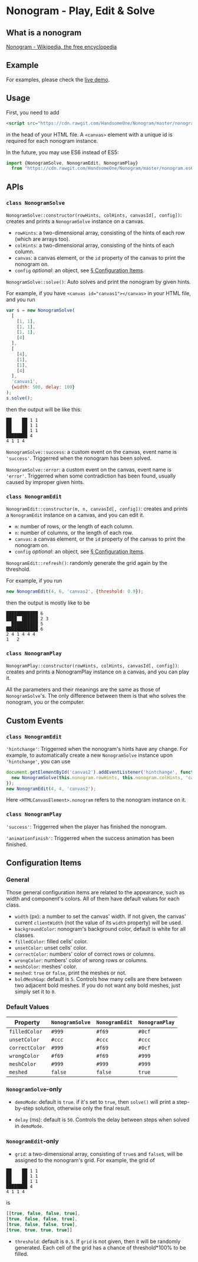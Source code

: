 # Nonogram - Play, Edit & Solve

## What is a nonogram

[Nonogram - Wikipedia, the free encyclopedia](https://en.wikipedia.org/wiki/Nonogram)

## Example

For examples, please check the [live demo](http://handsomeone.github.io/Nonogram).

## Usage

First, you need to add

```html
<script src="https://cdn.rawgit.com/HandsomeOne/Nonogram/master/nonogram.js"></script>
```

in the head of your HTML file. A ```<canvas>``` element with a unique id is required for each nonogram instance.

In the future, you may use ES6 instead of ES5:
```javascript
import {NonogramSolve, NonogramEdit, NonogramPlay}
  from "https://cdn.rawgit.com/HandsomeOne/Nonogram/master/nonogram.es6.js";
```

## APIs

### ```class NonogramSolve```

```NonogramSolve::constructor(rowHints, colHints, canvasId[, config])```: creates and prints a ```NonogramSolve``` instance on a canvas.

- ```rowHints```: a two-dimensional array, consisting of the hints of each row (which are arrays too).
- ```colHints```: a two-dimensional array, consisting of the hints of each column.
- ```canvas```: a canvas element, or the ```id``` property of the canvas to print the nonogram on.
- ```config``` *optional*: an object, see [§ Configuration Items](#configuration-items).

```NonogramSolve::solve()```: Auto solves and print the nonogram by given hints.

For example, if you have ```<canvas id="canvas1"></canvas>``` in your HTML file, and you run
```javascript
var s = new NonogramSolve(
  [
    [1, 1],
    [1, 1],
    [1, 1],
    [4]
  ],
  [
    [4],
    [1],
    [1],
    [4]
  ],
  'canvas1',
  {width: 500, delay: 100}
);
s.solve();
```
then the output will be like this:
```
██    ██ 1 1
██    ██ 1 1
██    ██ 1 1
████████ 4
4 1 1 4
```

```NonogramSolve::success```: a custom event on the canvas, event name is ```'success'```. Triggerred when the nonogram has been solved.

```NonogramSolve::error```: a custom event on the canvas, event name is ```'error'```. Triggerred when some contradiction has been found, usually caused by improper given hints.

### ```class NonogramEdit```

```NonogramEdit::constructor(m, n, canvasId[, config])```: creates and prints a ```NonogramEdit``` instance on a canvas, and you can edit it.

- ```m```: number of rows, or the length of each column.
- ```n```: number of columns, or the length of each row.
- ```canvas```: a canvas element, or the ```id``` property of the canvas to print the nonogram on.
- ```config``` *optional*: an object, see [§ Configuration Items](#configuration-items).

```NonogramEdit::refresh()```: randomly generate the grid again by the threshold.

For example, if you run
```javascript
new NonogramEdit(4, 6, 'canvas2', {threshold: 0.9});
```
then the output is mostly like to be
```
████████████ 6
████  ██████ 2 3
  ██████████ 5
████████████ 6
2 4 1 4 4 4
1   2
```

### ```class NonogramPlay```

```NonogramPlay::constructor(rowHints, colHints, canvasId[, config])```: creates and prints a NonogramPlay instance on a canvas, and you can play it.

All the parameters and their meanings are the same as those of ```NonogramSolve```'s. The only difference between them is that who solves the nonogram, you or the computer.

## Custom Events

### ```class NonogramEdit```

```'hintchange'```: Triggerred when the nonogram's hints have any change. For example, to automatically create a new ```NonogramSolve``` instance upon ```'hintchange'```, you can use
```javascript
document.getElementById('canvas2').addEventListener('hintchange', function () {
  new NonogramSolve(this.nonogram.rowHints, this.nonogram.colHints, 'canvas1').solve();
});
new NonogramEdit(4, 4, 'canvas2');
```
Here ```<HTMLCanvasElement>.nonogram``` refers to the nonogram instance on it.

### ```class NonogramPlay```

```'success'```: Triggerred when the player has finished the nonogram.

```'animationfinish'```: Triggerred when the success animation has been finished.

## Configuration Items

### General

Those general configuration items are related to the appearance, such as width and component's colors. All of them have default values for each class.
- ```width``` (px): a number to set the canvas' width. If not given, the canvas' current ```clientWidth``` (not the value of its ```width``` property) will be used.
- ```backgroundColor```: nonogram's background color, default is white for all classes.
- ```filledColor```: filled cells' color.
- ```unsetColor```: unset cells' color.
- ```correctColor```: numbers' color of correct rows or columns.
- ```wrongColor```: numbers' color of wrong rows or columns.
- ```meshColor```: meshes' color.
- ```meshed```: ```true``` or ```false```, print the meshes or not.
- ```boldMeshGap```: default is ```5```. Controls how many cells are there between two adjacent bold meshes. If you do not want any bold meshes, just simply set it to ```0```.

### Default Values

Property | ```NonogramSolve``` | ```NonogramEdit``` | ```NonogramPlay```
---------|---------------------|--------------------|-------------------
```filledColor```|```#999```|```#f69```|```#0cf```
```unsetColor```|```#ccc```|```#ccc```|```#ccc```
```correctColor```|```#999```|```#f69```|```#0cf```
```wrongColor```|```#f69```|```#f69```|```#999```
```meshColor```|```#999```|```#999```|```#999```
```meshed```|```false```|```false```|```true```

### ```NonogramSolve```-only
- ```demoMode```: default is ```true```. if it's set to ```true```, then ```solve()``` will print a step-by-step solution, otherwise only the final result.

- ```delay``` (ms): default is ```50```. Controls the delay between steps when solved in ```demoMode```.

### ```NonogramEdit```-only
- ```grid```: a two-dimensional array, consisting of ```true```s and ```false```s, will be assigned to the nonogram's grid. For example, the grid of
```
██    ██ 1 1
██    ██ 1 1
██    ██ 1 1
████████ 4
4 1 1 4
```
is
```javascript
[[true, false, false, true],
[true, false, false, true],
[true, false, false, true],
[true, true, true, true]]
```

- ```threshold```: default is ```0.5```. If ```grid``` is not given, then it will be randomly generated. Each cell of the grid has a chance of threshold*100% to be filled.